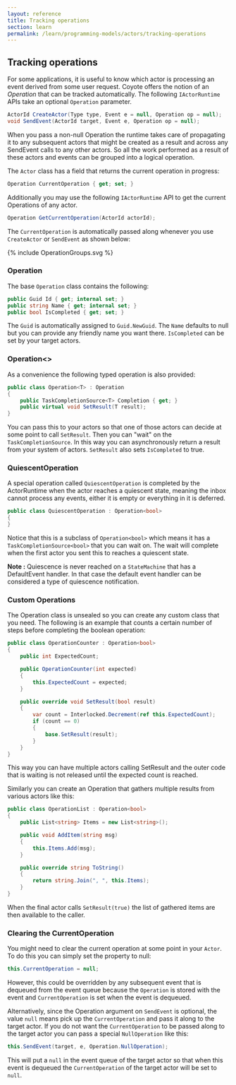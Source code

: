 ```yaml
---
layout: reference
title: Tracking operations
section: learn
permalink: /learn/programming-models/actors/tracking-operations
---
```


## Tracking operations

For some applications, it is useful to know which actor is processing an event derived from some
user request. Coyote offers the notion of an _Operation_ that can be tracked automatically. The
following `IActorRuntime` APIs take an optional `Operation` parameter.

```c#
ActorId CreateActor(Type type, Event e = null, Operation op = null);
void SendEvent(ActorId target, Event e, Operation op = null);
```

When you pass a non-null Operation the runtime takes care of propagating it to any subsequent
actors that might be created as a result and across any SendEvent calls to any other actors. So all
the work performed as a result of these actors and events can be grouped into a logical operation.

The `Actor` class has a field that returns the current operation in progress:

```c#
Operation CurrentOperation { get; set; }
```

Additionally you may use the following `IActorRuntime` API to get the current Operations of any
actor.

```c#
Operation GetCurrentOperation(ActorId actorId);
```

The `CurrentOperation` is automatically passed along whenever you use `CreateActor` or `SendEvent`
as shown below:

<div class="embed-responsive embed-responsive-16by9">
{% include OperationGroups.svg %}
</div>

### Operation

The base `Operation` class contains the following:

```c#
public Guid Id { get; internal set; }
public string Name { get; internal set; }
public bool IsCompleted { get; set; }
```

The `Guid` is automatically assigned to `Guid.NewGuid`.  The `Name` defaults to null but you
can provide any friendly name you want there.  `IsCompleted` can be set by your target actors.

### Operation<<T>>

As a convenience the following typed operation is also provided:

```c#
public class Operation<T> : Operation
{
    public TaskCompletionSource<T> Completion { get; }
    public virtual void SetResult(T result);
}
```

You can pass this to your actors so that one of those actors can decide at some point to call
`SetResult`. Then you can "wait" on the `TaskCompletionSource`. In this way you can asynchronously
return a result from your system of actors.  `SetResult` also sets `IsCompleted` to true.

### QuiescentOperation

A special operation called `QuiescentOperation` is completed by the ActorRuntime when the actor
reaches a quiescent state, meaning the inbox cannot process any events, either it is empty or
everything in it is deferred.

```c#
public class QuiescentOperation : Operation<bool>
{
}
```

Notice that this is a subclass of `Operation<bool>` which means it has a
`TaskCompletionSource<bool>` that you can wait on. The wait will complete when the first actor you
sent this to reaches a quiescent state.

**Note :** Quiescence is never reached on a `StateMachine` that has a
DefaultEvent handler. In that case the default event handler can be considered a type of quiescence
notification.

### Custom Operations

The Operation class is unsealed so you can create any custom class that you need. The following is
an example that counts a certain number of steps before completing the boolean operation:

```c#
public class OperationCounter : Operation<bool>
{
    public int ExpectedCount;

    public OperationCounter(int expected)
    {
        this.ExpectedCount = expected;
    }

    public override void SetResult(bool result)
    {
        var count = Interlocked.Decrement(ref this.ExpectedCount);
        if (count == 0)
        {
            base.SetResult(result);
        }
    }
}
```

This way you can have multiple actors calling SetResult and the outer code that is waiting is not
released until the expected count is reached.

Similarly you can create an Operation that gathers multiple results from various actors like this:

```c#
public class OperationList : Operation<bool>
{
    public List<string> Items = new List<string>();

    public void AddItem(string msg)
    {
        this.Items.Add(msg);
    }

    public override string ToString()
    {
        return string.Join(", ", this.Items);
    }
}
```

When the final actor calls `SetResult(true)` the list of gathered items are then available to the
caller.

### Clearing the CurrentOperation

You might need to clear the current operation at some point in your `Actor`. To do this you can
simply set the property to null:

```c#
this.CurrentOperation = null;
```

However, this could be overridden by any subsequent event that is dequeued from the event queue
because the `Operation` is stored with the event and `CurrentOperation` is set when the event is
dequeued.

Alternatively, since the Operation argument on `SendEvent` is optional, the value `null` means pick
up the `CurrentOperation` and pass it along to the target actor. If you do not want the
`CurrentOperation` to be passed along to the target actor you can pass a special `NullOperation` like
this:

```c#
this.SendEvent(target, e, Operation.NullOperation);
```

This will put a `null` in the event queue of the target actor so that when this event is dequeued
the `CurrentOperation` of the target actor will be set to `null`.